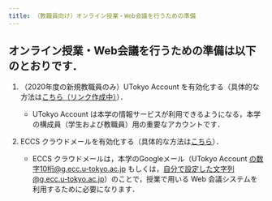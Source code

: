 ```yaml
---
title: （教職員向け）オンライン授業・Web会議を行うための準備
---
```


オンライン授業・Web会議を行うための準備は以下のとおりです．
---------------------------

  1. （2020年度の新規教職員のみ）UTokyo Account を有効化する（具体的な方法は<a href="" target="_blank">こちら（リンク作成中）</a>）．  
     * UTokyo Account は本学の情報サービスが利用できるようになる，本学の構成員（学生および教職員）用の重要なアカウントです． 
	 
	 
  1. ECCS クラウドメールを有効化する（具体的な方法は<a href="https://hwb.ecc.u-tokyo.ac.jp/wp/literacy/email/initialize/" target="_blank">こちら</a>）．  
     * ECCS クラウドメールは，本学のGoogleメール（UTokyo Account の数字10桁@g.ecc.u-tokyo.ac.jp もしくは，自分で設定した文字列@g.ecc.u-tokyo.ac.jp）のことで，授業で用いる Web 会議システムを利用するために必要になります．  
  